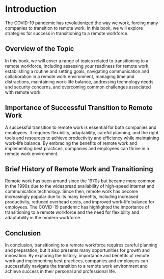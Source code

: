 Introduction
============

The COVID-19 pandemic has revolutionized the way we work, forcing many companies to transition to remote work. In this book, we will explore strategies for success in transitioning to a remote workforce.

Overview of the Topic
---------------------

In this book, we will cover a range of topics related to transitioning to a remote workforce, including assessing your readiness for remote work, establishing a routine and setting goals, navigating communication and collaboration in a remote work environment, managing time and distractions, maintaining work-life balance, addressing technology needs and security concerns, and overcoming common challenges associated with remote work.

Importance of Successful Transition to Remote Work
--------------------------------------------------

A successful transition to remote work is essential for both companies and employees. It requires flexibility, adaptability, careful planning, and the right tools and resources to achieve productivity and efficiency while maintaining work-life balance. By embracing the benefits of remote work and implementing best practices, companies and employees can thrive in a remote work environment.

Brief History of Remote Work and Transitioning
----------------------------------------------

Remote work has been around since the 1970s but became more common in the 1990s due to the widespread availability of high-speed internet and communication technology. Since then, remote work has become increasingly popular due to its many benefits, including increased productivity, reduced overhead costs, and improved work-life balance for employees. The COVID-19 pandemic has highlighted the importance of transitioning to a remote workforce and the need for flexibility and adaptability in the modern workforce.

Conclusion
----------

In conclusion, transitioning to a remote workforce requires careful planning and preparation, but it also presents many opportunities for growth and innovation. By exploring the history, importance and benefits of remote work and implementing best practices, companies and employees can successfully navigate the transition to a remote work environment and achieve success in their personal and professional life.
